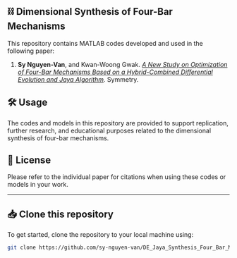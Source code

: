 ## ⛓️ Dimensional Synthesis of Four-Bar Mechanisms

This repository contains MATLAB codes developed and used in the following paper:

1. **Sy Nguyen-Van**, and Kwan-Woong Gwak. *[A New Study on Optimization of Four-Bar Mechanisms Based on a Hybrid-Combined Differential Evolution and Jaya Algorithm](https://doi.org/10.3390/sym14020381).* Symmetry.

## 🛠️ Usage

The codes and models in this repository are provided to support replication, further research, and educational purposes related to the dimensional synthesis of four-bar mechanisms.

## 📄 License

Please refer to the individual paper for citations when using these codes or models in your work.

---

## 📥 Clone this repository

To get started, clone the repository to your local machine using:

```bash
git clone https://github.com/sy-nguyen-van/DE_Jaya_Synthesis_Four_Bar_Mechanisms/
```
